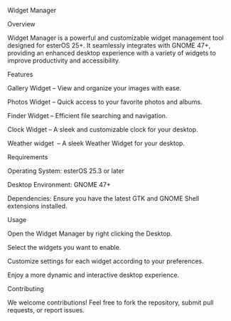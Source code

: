 Widget Manager

Overview

Widget Manager is a powerful and customizable widget management tool designed for esterOS 25+. It seamlessly integrates with GNOME 47+, providing an enhanced desktop experience with a variety of widgets to improve productivity and accessibility.

Features

Gallery Widget – View and organize your images with ease.

Photos Widget – Quick access to your favorite photos and albums.

Finder Widget – Efficient file searching and navigation.

Clock Widget – A sleek and customizable clock for your desktop.

Weather widget  – A sleek Weather Widget for your desktop.

Requirements

Operating System: esterOS 25.3 or later

Desktop Environment: GNOME 47+

Dependencies: Ensure you have the latest GTK and GNOME Shell extensions installed.

Usage

Open the Widget Manager by right clicking the Desktop.

Select the widgets you want to enable.

Customize settings for each widget according to your preferences.

Enjoy a more dynamic and interactive desktop experience.

Contributing

We welcome contributions! Feel free to fork the repository, submit pull requests, or report issues.
